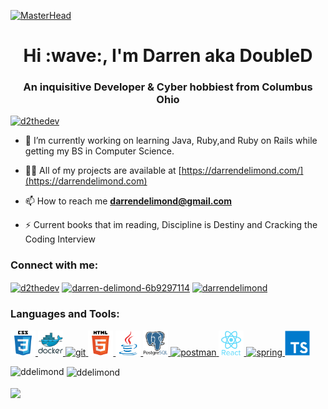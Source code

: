 [![MasterHead](https://gifimage.net/wp-content/uploads/2018/11/gif-banner-for-website-5.gif)](https://ddelimond)
<h1 align="center">Hi :wave:, I'm Darren aka DoubleD</h1>
<h3 align="center">An inquisitive Developer & Cyber hobbiest from Columbus Ohio</h3>

<p align="left"> <a href="https://twitter.com/d2thedev" target="blank"><img src="https://img.shields.io/twitter/follow/d2thedev?logo=twitter&style=for-the-badge" alt="d2thedev" /></a> </p>

- 🔭 I’m currently working on learning Java, Ruby,and Ruby on Rails while getting my BS in Computer Science.

- 👨‍💻 All of my projects are available at [https://darrendelimond.com/](https://darrendelimond.com)

- 📫 How to reach me **darrendelimond@gmail.com**

- ⚡ Current books that im reading, Discipline is Destiny and Cracking the Coding Interview

<h3 align="left">Connect with me:</h3>
<p align="left">
<a href="https://twitter.com/d2thedev" target="blank"><img align="center" src="https://raw.githubusercontent.com/rahuldkjain/github-profile-readme-generator/master/src/images/icons/Social/twitter.svg" alt="d2thedev" height="30" width="40" /></a>
<a href="https://linkedin.com/in/darren-delimond-6b9297114" target="blank"><img align="center" src="https://raw.githubusercontent.com/rahuldkjain/github-profile-readme-generator/master/src/images/icons/Social/linked-in-alt.svg" alt="darren-delimond-6b9297114" height="30" width="40" /></a>
<a href="https://www.youtube.com/c/darrendelimond" target="blank"><img align="center" src="https://raw.githubusercontent.com/rahuldkjain/github-profile-readme-generator/master/src/images/icons/Social/youtube.svg" alt="darrendelimond" height="30" width="40" /></a>
</p>

<h3 align="left">Languages and Tools:</h3>
<p align="left"> <a href="https://www.w3schools.com/css/" target="_blank" rel="noreferrer"> <img src="https://raw.githubusercontent.com/devicons/devicon/master/icons/css3/css3-original-wordmark.svg" alt="css3" width="40" height="40"/> </a> <a href="https://www.docker.com/" target="_blank" rel="noreferrer"> <img src="https://raw.githubusercontent.com/devicons/devicon/master/icons/docker/docker-original-wordmark.svg" alt="docker" width="40" height="40"/> </a> <a href="https://git-scm.com/" target="_blank" rel="noreferrer"> <img src="https://www.vectorlogo.zone/logos/git-scm/git-scm-icon.svg" alt="git" width="40" height="40"/> </a> <a href="https://www.w3.org/html/" target="_blank" rel="noreferrer"> <img src="https://raw.githubusercontent.com/devicons/devicon/master/icons/html5/html5-original-wordmark.svg" alt="html5" width="40" height="40"/> </a> <a href="https://www.java.com" target="_blank" rel="noreferrer"> <img src="https://raw.githubusercontent.com/devicons/devicon/master/icons/java/java-original.svg" alt="java" width="40" height="40"/> </a> <a href="https://www.postgresql.org" target="_blank" rel="noreferrer"> <img src="https://raw.githubusercontent.com/devicons/devicon/master/icons/postgresql/postgresql-original-wordmark.svg" alt="postgresql" width="40" height="40"/> </a> <a href="https://postman.com" target="_blank" rel="noreferrer"> <img src="https://www.vectorlogo.zone/logos/getpostman/getpostman-icon.svg" alt="postman" width="40" height="40"/> </a> <a href="https://reactjs.org/" target="_blank" rel="noreferrer"> <img src="https://raw.githubusercontent.com/devicons/devicon/master/icons/react/react-original-wordmark.svg" alt="react" width="40" height="40"/> </a> <a href="https://spring.io/" target="_blank" rel="noreferrer"> <img src="https://www.vectorlogo.zone/logos/springio/springio-icon.svg" alt="spring" width="40" height="40"/> </a> <a href="https://www.typescriptlang.org/" target="_blank" rel="noreferrer"> <img src="https://raw.githubusercontent.com/devicons/devicon/master/icons/typescript/typescript-original.svg" alt="typescript" width="40" height="40"/> </a></p>

<p><img align="left" src="https://github-readme-stats.vercel.app/api/top-langs?username=ddelimond&show_icons=true&locale=en&layout=compact&theme=transparent" alt="ddelimond" /></p>

<p>&nbsp;<img align="center" src="https://github-readme-stats.vercel.app/api?username=ddelimond&show_icons=true&locale=en&layout=compact&theme=transparent" alt="ddelimond" /></p>

<p><img align="center" src="https://github-readme-streak-stats.herokuapp.com/?user=ddelimond&show_icons=true&locale=en&layout=compact&theme=dark" /></p>

